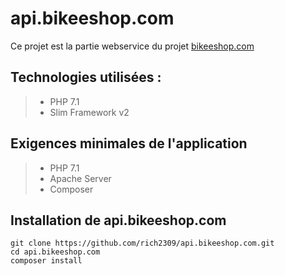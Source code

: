 # api.bikeeshop.com

Ce projet est la partie webservice du projet [bikeeshop.com](https://github.com/rich2309/bikeeshop.com)

## Technologies utilisées :
> - PHP 7.1
> - Slim Framework v2

## Exigences minimales de l'application
> - PHP 7.1
> - Apache Server
> - Composer

## Installation de api.bikeeshop.com

    git clone https://github.com/rich2309/api.bikeeshop.com.git
    cd api.bikeeshop.com 
    composer install
